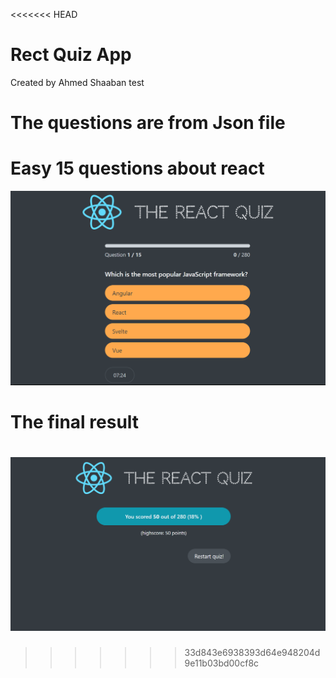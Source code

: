 <<<<<<< HEAD
# Rect Quiz App
Created by Ahmed Shaaban test

# The questions are from Json file 

# Easy 15 questions about react
![Alt text](image.png)

# The final result
![Alt text](image-1.png) 
=======

>>>>>>> 33d843e6938393d64e948204d9e11b03bd00cf8c
